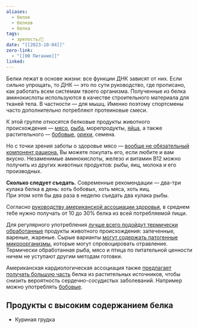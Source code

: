 ```yaml
---
aliases:
  - белок
  - белков
  - белка
tags:
  - зрелость/🌱
date: "[[2023-10-04]]"
zero-link:
  - "[[00 Питание]]"
linked:
---
```

Белки лежат в основе жизни: все функции ДНК зависят от них. Если сильно упрощать, то ДНК — это по сути руководство, где прописано, как работать всем системам твоего организма. Полученные из белка аминокислоты используются в качестве строительного материала для тканей тела. В частности — для мышц. Именно поэтому спортсмены часто дополнительно потребляют протеиновые смеси.

К этой группе относятся белковые продукты животного происхождения — [мясо](Мясо.md), [рыба](Рыба.md), морепродукты, [яйца](Яйцо.md), а также растительного — [бобовые](Бобовые.md), [орехи](Орехи.md), семена.

Но с точки зрения заботы о здоровье мясо — [вообще не обязательный компонент рациона.](https://www.health.harvard.edu/staying-healthy/the-right-plant-based-diet-for-you) Вы можете покупать его, если любите и вам вкусно. Незаменимые аминокислоты, железо и витамин В12 можно получить из других животных продуктов: рыбы, яиц, молока и его производных.

**Сколько следует съедать.** Современные рекомендации — два-три кулака белка в день: хоть бобовых, хоть мяса, хоть яиц. При этом хотя бы два раза в неделю съедать два кулака рыбы.

Согласно [руководству американской ассоциации здоровья](https://health.gov/sites/default/files/2019-09/2015-2020_Dietary_Guidelines.pdf), в среднем тебе нужно получать от 10 до 30% белка из всей потребляемой пищи.

Для регулярного употребления [лучше всего подойдут термически обработанные](https://www.foodsafety.gov/food-safety-charts/safe-minimum-internal-temperatures) продукты животного происхождения: запеченные, вареные, жареные. Сырые варианты [могут содержать патогенные микроорганизмы](https://www.cdc.gov/foodsafety/foods-linked-illness.html#:~:text=Seafood%20and%20Raw%20Shellfish,-Raw%20or%20undercooked&text=To%20avoid%20foodborne%20infection%2C%20do,%2C%20some%20sushi%2C%20and%20ceviche.), которые могут спровоцировать отравление. Термически обработанная рыба, мясо и птица по питательной ценности ничем не уступают другим методам готовки.

Американская кардиологическая ассоциация также [предлагает получать большую часть](https://www.ahajournals.org/doi/pdf/10.1161/CIR.0000000000001031) белка из растительных источников, чтобы снизить вероятность сердечно-сосудистых заболеваний. Например можно употреблять [бобовые](Бобовые.md).
## Продукты с высоким содержанием белка
- Куриная грудка